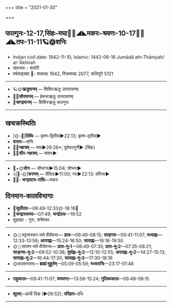 +++
title = "2021-01-30"

+++
## फाल्गुनः-12-17,सिंहः-मघा🌛🌌◢◣मकरः-श्रवणः-10-17🌌🌞◢◣तपः-11-11🪐🌞शनिः
- Indian civil date: 1942-11-10, Islamic: 1442-06-16 Jumādā ath-Thāniyah/ al-ʾĀkhirah
- संवत्सरः - शार्वरी
- वर्षसङ्ख्या 🌛- शकाब्दः 1942, विक्रमाब्दः 2077, कलियुगे 5121
___________________
- 🪐🌞**ऋतुमानम्** — शिशिरऋतुः उत्तरायणम्
- 🌌🌞**सौरमानम्** — हेमन्तऋतुः उत्तरायणम्
- 🌛**चान्द्रमानम्** — शिशिरऋतुः फाल्गुनः
___________________


## खचक्रस्थितिः
- |🌞-🌛|**तिथिः** — कृष्ण-द्वितीया►22:13; कृष्ण-तृतीया►  
- **वासरः**—शनिः  
- 🌌🌛**नक्षत्रम्** — मघा►26:26*; पूर्वफल्गुनी► (सिंहः)  
- 🌌🌞**सौर-नक्षत्रम्** — श्रवणः►  
___________________
- 🌛+🌞**योगः** — सौभाग्यः►15:04; शोभनः►  
- २|🌛-🌞|**करणम्** — तैतिलः►11:00; गरः►22:13; वणिजः►  
- 🌌🌛- **चन्द्राष्टम-राशिः**—मकरः  


## दिनमान-कालविभागाः
- 🌅**सूर्योदयः**—06:49-12:33🌞️-18:16🌇  
- 🌛**चन्द्रास्तमयः**—07:49; **चन्द्रोदयः**—19:52  
- मूढग्रहाः - गुरुः, शनैश्चरः
___________________
- 🌞⚝भट्टभास्कर-मते वीर्यवन्तः— **प्रातः**—06:49-08:15; **साङ्गवः**—09:41-11:07; **मध्याह्नः**—12:33-13:58; **अपराह्णः**—15:24-16:50; **सायाह्नः**—18:16-19:50  
- 🌞⚝सायण-मते वीर्यवन्तः— **प्रातः-मु॰1**—06:49-07:35; **प्रातः-मु॰2**—07:35-08:21; **साङ्गवः-मु॰2**—09:52-10:38; **पूर्वाह्णः-मु॰2**—12:10-12:55; **अपराह्णः-मु॰2**—14:27-15:13; **सायाह्नः-मु॰2**—16:44-17:30; **सायाह्नः-मु॰3**—17:30-18:16  
- 🌞कालान्तरम्— **ब्राह्मं मुहूर्तम्**—05:09-05:59; **मध्यरात्रिः**—23:17-01:48  
___________________
- **राहुकालः**—09:41-11:07; **यमघण्टः**—13:58-15:24; **गुलिककालः**—06:49-08:15  
___________________
- **शूलम्**—प्राची दिक् (►09:52); **परिहारः**–दधि  
___________________
